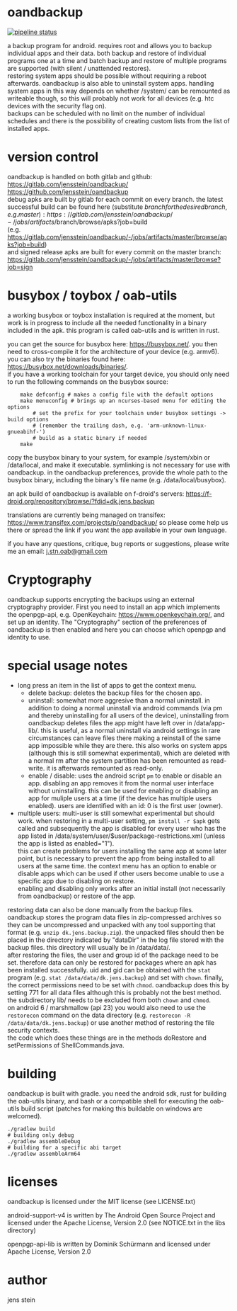 oandbackup
=======
[![pipeline status](https://gitlab.com/jensstein/oandbackup/badges/master/pipeline.svg)](https://gitlab.com/jensstein/oandbackup/commits/master)

a backup program for android. requires root and allows you to backup individual apps and their data.
both backup and restore of individual programs one at a time and batch backup and restore of multiple programs are supported (with silent / unattended restores).  
restoring system apps should be possible without requiring a reboot afterwards. oandbackup is also able to uninstall system apps. handling system apps in this way depends on whether /system/ can be remounted as writeable though, so this will probably not work for all devices (e.g. htc devices with the security flag on).  
backups can be scheduled with no limit on the number of individual schedules and there is the possibility of creating custom lists from the list of installed apps.

version control
==============
oandbackup is handled on both gitlab and github:   
https://gitlab.com/jensstein/oandbackup/   
https://github.com/jensstein/oandbackup   
debug apks are built by gitlab for each commit on every branch. the latest successful build can be found here (substitute $branch for the desired branch, e.g. master):   
https://gitlab.com/jensstein/oandbackup/-/jobs/artifacts/$branch/browse/apks?job=build  
(e.g. https://gitlab.com/jensstein/oandbackup/-/jobs/artifacts/master/browse/apks?job=build)  
and signed release apks are built for every commit on the master branch:  
https://gitlab.com/jensstein/oandbackup/-/jobs/artifacts/master/browse?job=sign

busybox / toybox / oab-utils
======

a working busybox or toybox installation is required at the moment, but work is in progress to include all the needed functionality in a binary included in the apk. this program is called oab-utils and is written in rust.

you can get the source for busybox here: https://busybox.net/. you then need to cross-compile it for the architecture of your device (e.g. armv6). you can also try the binaries found here: https://busybox.net/downloads/binaries/.   
if you have a working toolchain for your target device, you should only need to run the following commands on the busybox source:
```
    make defconfig # makes a config file with the default options
    make menuconfig # brings up an ncurses-based menu for editing the options
        # set the prefix for your toolchain under busybox settings -> build options 
        # (remember the trailing dash, e.g. 'arm-unknown-linux-gnueabihf-')
        # build as a static binary if needed
    make
```
copy the busybox binary to your system, for example /system/xbin or /data/local, and make it executable. symlinking is not necessary for use with oandbackup. in the oandbackup preferences, provide the whole path to the busybox binary, including the binary's file name (e.g. /data/local/busybox).

an apk build of oandbackup is available on f-droid's servers: https://f-droid.org/repository/browse/?fdid=dk.jens.backup

translations are currently being managed on transifex: https://www.transifex.com/projects/p/oandbackup/
so please come help us there or spread the link if you want the app available in your own language.

if you have any questions, critique, bug reports or suggestions, please write me an email: j.stn.oab@gmail.com

Cryptography
============
oandbackup supports encrypting the backups using an external cryptography provider.
First you need to install an app which implements the openpgp-api, e.g. OpenKeychain: https://www.openkeychain.org/, and set up an identity.
The "Cryptography" section of the preferences of oandbackup is then enabled and here you can choose which openpgp and identity to use.

special usage notes
===========
 * long press an item in the list of apps to get the context menu. 
   * delete backup: deletes the backup files for the chosen app.
   * uninstall: somewhat more aggresive than a normal uninstall. in addition to doing a normal uninstall via android commands (via pm and thereby uninstalling for all users of the device), uninstalling from oandbackup deletes files the app might have left over in /data/app-lib/. this is useful, as a normal uninstall via android settings in rare circumstances can leave files there making a reinstall of the same app impossible while they are there.
   this also works on system apps (although this is still somewhat experimental), which are deleted with a normal rm after the system partition has been remounted as read-write. it is afterwards remounted as read-only.
   * enable / disable: uses the android script `pm` to enable or disable an app. disabling an app removes it from the normal user interface without uninstalling. this can be used for enabling or disabling an app for muliple users at a time (if the device has multiple users enabled). users are identified with an id: 0 is the first user (owner).
 * multiple users: multi-user is still somewhat experimental but should work. when restoring in a multi-user setting, `pm install -r $apk` gets called and subsequently the app is disabled for every user who has the app listed in /data/system/user/$user/package-restrictions.xml (unless the app is listed as enabled="1").   
this can create problems for users installing the same app at some later point, but is necessary to prevent the app from being installed to all users at the same time. the context menu has an option to enable or disable apps which can be used if other users become unable to use a specific app due to disabling on restore.   
enabling and disabling only works after an initial install (not necessarily from oandbackup) or restore of the app.

restoring data can also be done manually from the backup files. oandbackup stores the program data files in zip-compressed archives so they can be uncompressed and unpacked with any tool supporting that format (e.g. ```unzip dk.jens.backup.zip```). the unpacked files should then be placed in the directory indicated by "dataDir" in the log file stored with the backup files. this directory will usually be in /data/data/.  
after restoring the files, the user and group id of the package need to be set. therefore data can only be restored for packages where an apk has been installed successfully. uid and gid can be obtained with the ```stat``` program (e.g. ```stat /data/data/dk.jens.backup```) and set with ```chown```. finally, the correct permissions need to be set with ```chmod```. oandbackup does this by setting 771 for all data files although this is probably not the best method. the subdirectory lib/ needs to be excluded from both ```chown``` and ```chmod```.  
on android 6 / marshmallow (api 23) you would also need to use the ```restorecon``` command on the data directory (e.g. ```restorecon -R /data/data/dk.jens.backup```) or use another method of restoring the file security contexts.  
the code which does these things are in the methods doRestore and setPermissions of ShellCommands.java.

building
========
oandbackup is built with gradle. you need the android sdk, rust for building the oab-utils binary, and bash or a compatible shell for executing the oab-utils build script (patches for making this buildable on windows are welcomed).
```
./gradlew build
# building only debug
./gradlew assembleDebug
# building for a specific abi target
./gradlew assembleArm64
```

licenses
=======
oandbackup is licensed under the MIT license (see LICENSE.txt)

android-support-v4 is written by The Android Open Source Project and licensed under the Apache License, Version 2.0 (see NOTICE.txt in the libs directory)

openpgp-api-lib is written by Dominik Schürmann and licensed under Apache License, Version 2.0

author
======
jens stein
